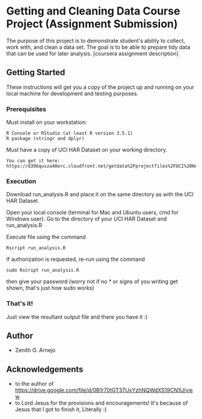 # Getting and Cleaning Data Course Project (Assignment Submission)

The purpose of this project is to demonstrate student's ability to collect, work with, and clean a data set. The goal is to be able to prepare tidy data that can be used for later analysis. [coursera assignment description]

## Getting Started

These instructions will get you a copy of the project up and running on your local machine for development and testing purposes. 

### Prerequisites

Must install on your workstation:
```
R Console or RStudio (at least R version 3.5.1)
R package (stringr and dplyr)
```

Must have a copy of UCI HAR Dataset on your working directory. 
``` 
You can get it here: https://d396qusza40orc.cloudfront.net/getdata%2Fprojectfiles%2FUCI%20HAR%20Dataset.zip
```

### Execution

Download run_analysis.R and place it on the same directory as with the UCI HAR Dataset

Open your local console (terminal for Mac and Ubuntu users, cmd for Windows user). 
Go to the directory of your UCI HAR Dataset and run_analysis.R

Execute file using the command
```
Rscript run_analysis.R
```

If authorization is requested, re-run using the command
```
sudo Rscript run_analysis.R
```
then give your password (worry not if no * or signs of you writing get shown, that's just how sudo works)

### That's it! 

Just view the resultant output file and there you have it :) 

## Author
* Zenith O. Arnejo

## Acknowledgements
* to the author of https://drive.google.com/file/d/0B1r70tGT37UxYzhNQWdXS19CN1U/view
* to Lord Jesus for the provisions and encouragements! It's because of Jesus that I got to finish it, Literally :) 



